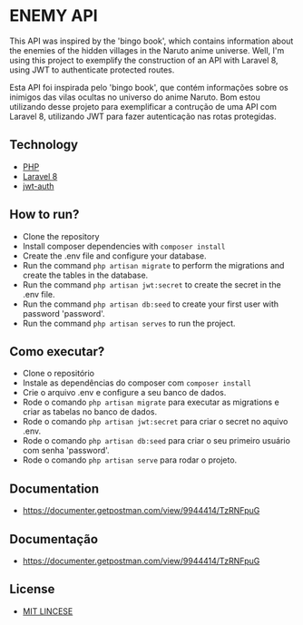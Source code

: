 # ENEMY API

This API was inspired by the 'bingo book', which contains information about the enemies of the hidden villages in the Naruto anime universe. Well, I'm using this project to exemplify the construction of an API with Laravel 8, using JWT to authenticate protected routes.

Esta API foi inspirada pelo 'bingo book', que contém informações sobre os inimigos das vilas ocultas no universo do anime Naruto. Bom estou utilizando desse projeto para exemplificar a contrução de uma API com Laravel 8, utilizando JWT para fazer autenticação nas rotas protegidas.

## Technology

- [PHP](https://www.php.net/)
- [Laravel 8](https://laravel.com/)
- [jwt-auth](https://github.com/tymondesigns/jwt-auth)

## How to run?

- Clone the repository
- Install composer dependencies with `composer install`
- Create the .env file and configure your database.
- Run the command `php artisan migrate` to perform the migrations and create the tables in the database.
- Run the command `php artisan jwt:secret` to create the secret in the .env file.
- Run the command `php artisan db:seed` to create your first user with password 'password'.
- Run the command `php artisan serves` to run the project.

## Como executar?

- Clone o repositório
- Instale as dependências do composer com `composer install`
- Crie o arquivo .env e configure a seu banco de dados.
- Rode o comando `php artisan migrate` para executar as migrations e criar as tabelas no banco de dados.
- Rode o comando `php artisan jwt:secret` para criar o secret no aquivo .env.
- Rode o comando `php artisan db:seed` para criar o seu primeiro usuário com senha 'password'.
- Rode o comando `php artisan serve` para rodar o projeto.

## Documentation
- https://documenter.getpostman.com/view/9944414/TzRNFpuG

## Documentação 
- https://documenter.getpostman.com/view/9944414/TzRNFpuG

## License
- [MIT LINCESE](LICENSE)

